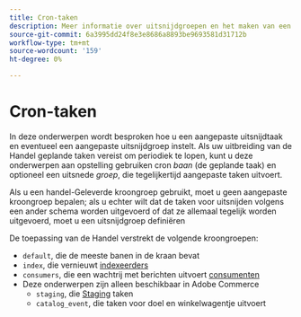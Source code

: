 ```yaml
---
title: Cron-taken
description: Meer informatie over uitsnijdgroepen en het maken van een aangepaste uitsnijdtaak.
source-git-commit: 6a3995dd24f8e3e8686a8893be9693581d31712b
workflow-type: tm+mt
source-wordcount: '159'
ht-degree: 0%

---
```



# Cron-taken

In deze onderwerpen wordt besproken hoe u een aangepaste uitsnijdtaak en eventueel een aangepaste uitsnijdgroep instelt. Als uw uitbreiding van de Handel geplande taken vereist om periodiek te lopen, kunt u deze onderwerpen aan opstelling gebruiken cron _baan_ (de geplande taak) en optioneel een uitsnede _groep_, die tegelijkertijd aangepaste taken uitvoert.

Als u een handel-Geleverde kroongroep gebruikt, moet u geen aangepaste kroongroep bepalen; als u echter wilt dat de taken voor uitsnijden volgens een ander schema worden uitgevoerd of dat ze allemaal tegelijk worden uitgevoerd, moet u een uitsnijdgroep definiëren

De toepassing van de Handel verstrekt de volgende kroongroepen:

- `default`, die de meeste banen in de kraan bevat
- `index`, die vernieuwt [indexeerders](../cli/manage-indexers.md)
- `consumers`, die een wachtrij met berichten uitvoert [consumenten](../cli/start-message-queues.md)
- Deze onderwerpen zijn alleen beschikbaar in Adobe Commerce
   - `staging`, die [Staging](https://docs.magento.com/user-guide/cms/content-staging.html) taken
   - `catalog_event`, die taken voor doel en winkelwagentje uitvoert
